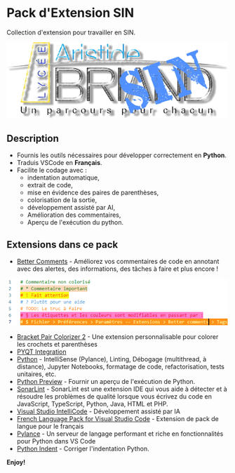 # Pack d'Extension SIN
Collection  d'extension pour travailler en SIN.

![Logo](image/Abriand-SIN.png)

## Description
* Fournis les outils nécessaires pour développer correctement en **Python**. 
* Traduis VSCode en **Français**.
* Facilite le codage avec :
    * indentation automatique, 
    * extrait de code, 
    * mise en évidence des paires de parenthèses, 
    * colorisation de la sortie,
    * développement assisté par AI,
    * Amélioration des commentaires,
    * Aperçu de l'exécution du python.

## Extensions dans ce pack
* [Better Comments](https://marketplace.visualstudio.com/items?itemName=aaron-bond.better-comments) - Améliorez vos commentaires de code en annotant avec des alertes, des informations, des tâches à faire et plus encore !

![Code annoté](image/better-comments.png)
* [Bracket Pair Colorizer 2](https://marketplace.visualstudio.com/items?itemName=CoenraadS.bracket-pair-colorizer-2) - Une extension personnalisable pour colorer les crochets et parenthèses
* [PYQT Integration](https://marketplace.visualstudio.com/items?itemName=zhoufeng.pyqt-integration)
* [Python](https://marketplace.visualstudio.com/items?itemName=ms-python.python) - IntelliSense (Pylance), Linting, Débogage (multithread, à distance), Jupyter Notebooks, formatage de code, refactorisation, tests unitaires, etc.
* [Python Preview](https://marketplace.visualstudio.com/items?itemName=dongli.python-preview) - Fournir un aperçu de l'exécution de Python.
* [SonarLint](https://marketplace.visualstudio.com/items?itemName=SonarSource.sonarlint-vscode) - SonarLint est une extension IDE qui vous aide à détecter et à résoudre les problèmes de qualité lorsque vous écrivez du code en JavaScript, TypeScript, Python, Java, HTML et PHP.
* [Visual Studio IntelliCode](https://marketplace.visualstudio.com/items?itemName=VisualStudioExptTeam.vscodeintellicode) - Développement assisté par IA
* [French Language Pack for Visual Studio Code](https://marketplace.visualstudio.com/items?itemName=MS-CEINTL.vscode-language-pack-fr ) - Extension de pack de langue pour le français
* [Pylance](https://marketplace.visualstudio.com/items?itemName=ms-python.vscode-pylance) - Un serveur de langage performant et riche en fonctionnalités pour Python dans VS Code
* [Python Indent](https://marketplace.visualstudio.com/items?itemName=KevinRose.vsc-python-indent) - Corriger l'indentation Python.

**Enjoy!**
